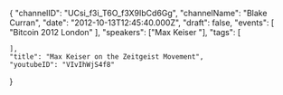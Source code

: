 {
    "channelID": "UCsi_f3i_T6O_f3X9IbCd6Gg",
    "channelName": "Blake Curran",
    "date": "2012-10-13T12:45:40.000Z",
    "draft": false,
    "events": [
        "Bitcoin 2012 London"
    ],
    "speakers": ["Max Keiser "],
    "tags": [

    ],
    "title": "Max Keiser on the Zeitgeist Movement",
    "youtubeID": "VIvIhWjS4f8"
}
